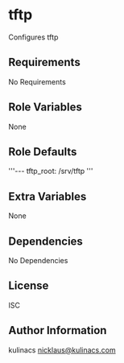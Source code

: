 tftp
====
Configures tftp

Requirements
------------
No Requirements

Role Variables
--------------
None

Role Defaults
-------------
'''---
tftp_root: /srv/tftp
'''

Extra Variables
---------------
None

Dependencies
------------
No Dependencies

License
-------
ISC

Author Information
------------------
kulinacs <nicklaus@kulinacs.com>
